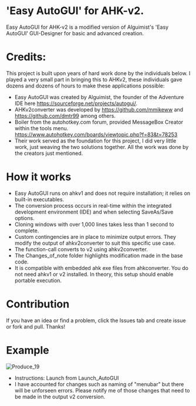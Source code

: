 #  'Easy AutoGUI' for AHK-v2. 
Easy AutoGUI for AHK-v2 is a modified version of Alguimist's 'Easy AutoGUI' GUI-Designer for basic and advanced creation.  


# Credits:
This project is built upon years of hard work done by the individuals below. I played a very small part in bringing this to AHKv2, these individuals gave dozens and dozens of hours to make these applications possible: 
- Easy AutoGUI was created by Alguimist, the founder of the Adventure IDE here https://sourceforge.net/projects/autogui/. 
- AHKv2converter was developed by https://github.com/mmikeww and https://github.com/dmtr99 among others.
- Boiler from the autohotkey.com forum, provided MessageBox Creator within the tools menu. https://www.autohotkey.com/boards/viewtopic.php?f=83&t=78253
- Their work served as the foundation for this project, I did very little work, just weaving the two solutions together. All the work was done by the creators just mentioned.
  
# How it works 
- Easy AutoGUI runs on ahkv1 and does not require installation; it relies on built-in executables.
- The conversion process occurs in real-time within the integrated development environment (IDE) and when selecting SaveAs/Save options.
- Cloning windows with over 1,000 lines takes less than 1 second to complete.
- Custom contingencies are in place to minimize output errors. They modify the output of ahkv2converter to suit this specific use case.
- The function-call converts to v2 using ahkv2converter.
- The Changes_of_note folder highlights modification made in the base code.
- It is compatible with embedded ahk exe files from ahkconverter. You do not need ahkv1 or v2 installed. In theory, this setup should enable portable execution.


# Contribution
If you have an idea or find a problem, click the Issues tab and create issue or fork and pull. Thanks!
# Example


![Produce_19](https://github.com/samfisherirl/Easy-Auto-GUI-for-AHK-v2/assets/98753696/4c87427a-4079-4043-852e-bbc03a55c953)



- Instructions: Launch from Launch_AutoGUI
- I have accounted for changes such as naming of "menubar" but there will be unforseen errors. Please notify me of those changes that need to be made in the output v2 conversion. 
 
